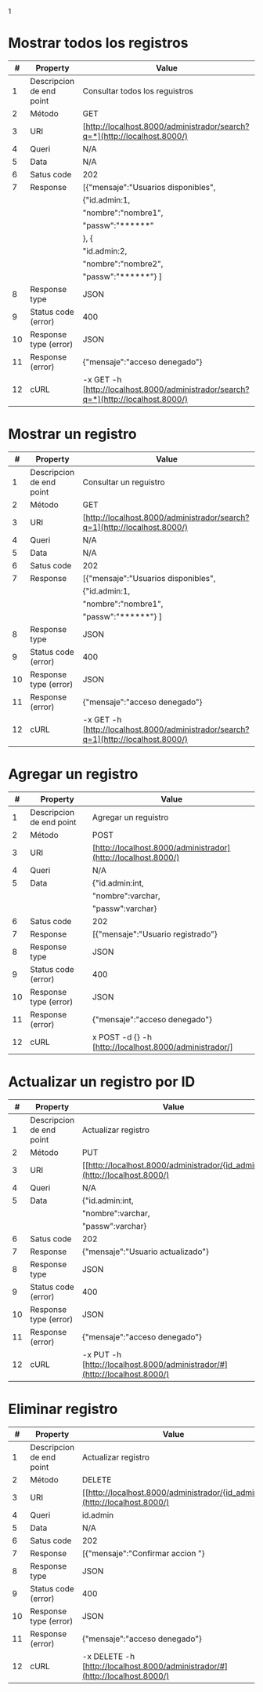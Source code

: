 1
# Mostrar todos los registros

|#                |Property                     |Value                         
|----------------|-------------------------------|--------------|
|1|Descripcion de end point |Consultar todos los reguistros            |
|2|Método          |GET            |
|3|URI|[http://localhost.8000/administrador/search?q=*](http://localhost.8000/)|
|4|Queri|N/A|
|5|Data|N/A|
|6|Satus code|202|
|7|Response|[{"mensaje":"Usuarios disponibles",|
|  |        |{"id.admin:1,|           
|  |          |"nombre":"nombre1",|              
|  |          |"passw":"******"
|||},   {|
|  |        |"id.admin:2,|           
|  |          |"nombre":"nombre2",|              
|  |          |"passw":"******"}      ]|
|8|Response type|JSON|
|9|Status code (error)|400|
|10|Response type (error)|JSON|
|11|Response (error)|{"mensaje":"acceso denegado"}|
|12|cURL|-x GET -h [http://localhost.8000/administrador/search?q=*](http://localhost.8000/)

# Mostrar un registro
|#                |Property                     |Value                         
|----------------|-------------------------------|--------------|
|1|Descripcion de end point |Consultar un reguistro             |
|2|Método          |GET           |
|3|URI|[http://localhost.8000/administrador/search?q=1](http://localhost.8000/)|
|4|Queri|N/A|
|5|Data|N/A|
|6|Satus code|202|
|7|Response|[{"mensaje":"Usuarios disponibles",|
|  |        |{"id.admin:1,|           
|  |          |"nombre":"nombre1",|              
|  |          |"passw":"******"}   ] |
|8|Response type|JSON|
|9|Status code (error)|400|
|10|Response type (error)|JSON|
|11|Response (error)|{"mensaje":"acceso denegado"}|
|12|cURL|-x GET -h [http://localhost.8000/administrador/search?q=1](http://localhost.8000/)

# Agregar un registro
|#                |Property                     |Value                         
|----------------|-------------------------------|--------------|
|1|Descripcion de end point |Agregar un reguistro            |
|2|Método          |POST            |
|3|URI|[http://localhost.8000/administrador](http://localhost.8000/)|
|4|Queri|N/A|
|5|Data|{"id.admin:int,|           
|  |          |"nombre":varchar,|              
|  |          |"passw":varchar} |
|6|Satus code|202|
|7|Response|[{"mensaje":"Usuario registrado"}|
|8|Response type|JSON|
|9|Status code (error)|400|
|10|Response type (error)|JSON|
|11|Response (error)|{"mensaje":"acceso denegado"}|
|12|cURL| x POST -d {} -h [http://localhost.8000/administrador/]|(http://localhost.8000/oficiales/)
# Actualizar un registro por ID
|#                |Property                     |Value                         
|----------------|-------------------------------|--------------|
|1|Descripcion de end point |Actualizar registro           |
|2|Método          |PUT            |
|3|URI|[[http://localhost.8000/administrador/{id_admin}](http://localhost.8000/)|
|4|Queri|N/A|
|5|Data|{"id.admin:int,|           
|  |          |"nombre":varchar,|              
|  |          |"passw":varchar} |
|6|Satus code|202|
|7|Response|{"mensaje":"Usuario actualizado"}|
|8|Response type|JSON|
|9|Status code (error)|400|
|10|Response type (error)|JSON|
|11|Response (error)|{"mensaje":"acceso denegado"}|
|12|cURL|-x PUT -h [http://localhost.8000/administrador/#](http://localhost.8000/)
# Eliminar registro
|#                |Property                     |Value                         
|----------------|-------------------------------|--------------|
|1|Descripcion de end point |Actualizar registro           |
|2|Método          |DELETE            |
|3|URI|[[http://localhost.8000/administrador/{id_admin}](http://localhost.8000/)|
|4|Queri|id.admin|
|5|Data|N/A|           
|6|Satus code|202|
|7|Response|[{"mensaje":"Confirmar accion "}|
|8|Response type|JSON|
|9|Status code (error)|400|
|10|Response type (error)|JSON|
|11|Response (error)|{"mensaje":"acceso denegado"}|
|12|cURL|-x DELETE -h [http://localhost.8000/administrador/#](http://localhost.8000/)

